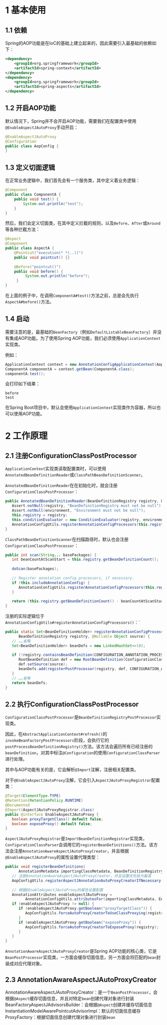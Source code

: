 # 1 基本使用
## 1.1 依赖
Spring的AOP功能是在IoC的基础上建立起来的，因此需要引入最基础的依赖如下：
```xml
<dependency>  
    <groupId>org.springframework</groupId>  
    <artifactId>spring-context</artifactId>  
</dependency>  
<dependency>  
    <groupId>org.springframework</groupId>  
    <artifactId>spring-aspects</artifactId>  
</dependency>
```

## 1.2 开启AOP功能
默认情况下，Spring并不会开启AOP功能，需要我们在配置类中使用`@EnableAspectJAutoProxy`手动开启：
```java
@EnableAspectJAutoProxy  
@Configuration  
public class AopConfig {  
}
```

## 1.3 定义切面逻辑
在正常业务逻辑中，我们首先会有一个服务类，其中定义着业务逻辑：
```java
@Component  
public class ComponentA {  
    public void test() {  
        System.out.println("test");  
    }  
}
```

然后，我们会定义切面类，在其中定义拦截的规则，以及`Before`、`After`或`Around`等各种拦截方法：
```java
@Aspect  
@Component  
public class AspectA {  
    @Pointcut("execution(* *(..))")  
    public void pointcut() {}  
  
    @Before("pointcut()")  
    public void before() {  
         System.out.println("before");  
     }  
}
```

在上面的例子中，在调用`ComponentA#test()`方法之前，总是会先执行`AspectA#before()`方法。

## 1.4 启动
需要注意的是，最基础的`BeanFactory`（例如`DefaultListableBeanFactory`）并没有集成AOP功能。为了使用Spring AOP功能，我们必须使用`ApplicationContext`实现类。

例如：
```java
ApplicationContext context = new AnnotationConfigApplicationContext(AopConfig.class);  
ComponentA componentA = context.getBean(ComponentA.class);  
componentA.test();
```

会打印如下结果：
```
before
test
```

在Spring Boot项目中，默认会使用`ApplicationContext`实现类作为容器，所以也可以使用AOP功能。

# 2 工作原理
## 2.1 注册ConfigurationClassPostProcessor
`ApplicationContext`实现类读取配置类时，可以使用`AnnotatedBeanDefinitionReader`或`ClassPathBeanDefinitionScanner`。

`AnnotatedBeanDefinitionReader`在在初始化时，就会注册`ConfigurationClassPostProcessor`：
```java
public AnnotatedBeanDefinitionReader(BeanDefinitionRegistry registry, Environment environment) {  
   Assert.notNull(registry, "BeanDefinitionRegistry must not be null");  
   Assert.notNull(environment, "Environment must not be null");  
   this.registry = registry;  
   this.conditionEvaluator = new ConditionEvaluator(registry, environment, null);  
   AnnotationConfigUtils.registerAnnotationConfigProcessors(this.registry);  
}
```

`ClassPathBeanDefinitionScanner`在扫描路径时，默认也会注册`ConfigurationClassPostProcessor`：
```java
public int scan(String... basePackages) {  
   int beanCountAtScanStart = this.registry.getBeanDefinitionCount();  
  
   doScan(basePackages);  
  
   // Register annotation config processors, if necessary.  
   if (this.includeAnnotationConfig) {  
      AnnotationConfigUtils.registerAnnotationConfigProcessors(this.registry);  
   }  
  
   return (this.registry.getBeanDefinitionCount() - beanCountAtScanStart);  
}
```

注册的实际逻辑位于`AnnotationConfigUtils#registerAnnotationConfigProcessors()`：`
```java
public static Set<BeanDefinitionHolder> registerAnnotationConfigProcessors(  
      BeanDefinitionRegistry registry, @Nullable Object source) {  
   // ……省略
   Set<BeanDefinitionHolder> beanDefs = new LinkedHashSet<>(8);  
  
   if (!registry.containsBeanDefinition(CONFIGURATION_ANNOTATION_PROCESSOR_BEAN_NAME)) {  
      RootBeanDefinition def = new RootBeanDefinition(ConfigurationClassPostProcessor.class);  
      def.setSource(source);  
      beanDefs.add(registerPostProcessor(registry, def, CONFIGURATION_ANNOTATION_PROCESSOR_BEAN_NAME));  
   }    
   // ……省略
   return beanDefs;  
}
```

## 2.2 执行ConfigurationClassPostProcessor
`ConfigurationClassPostProcessor`是`BeanDefinitionRegistryPostProcessor`实现类。

因此，在`AbstractApplicationContext#refresh()`的`invokeBeanFactoryPostProcessors`阶段，会执行它的`postProcessBeanDefinitionRegistry()`方法。该方法会遍历所有已经注册的`beanDefinition`，对其中标注`@Configuration`的使用`ConfigurationClassParser`进行处理。

其中与AOP功能有关的是，它会解析`@Import`注解，注册相关配置类。

对于`@EnableAspectJAutoProxy`注解，它会引入`AspectJAutoProxyRegistrar`配置类：
```java
@Target(ElementType.TYPE)  
@Retention(RetentionPolicy.RUNTIME)  
@Documented  
@Import(AspectJAutoProxyRegistrar.class)  
public @interface EnableAspectJAutoProxy {  
   boolean proxyTargetClass() default false;  
   boolean exposeProxy() default false;  
}
```

`AspectJAutoProxyRegistrar`是`ImportBeanDefinitionRegistrar`实现类，`ConfigurationClassParser`会调用它的`registerBeanDefinitions()`方法。该方法会注册`AnnotationAwareAspectJAutoProxyCreator`，并且根据`@EnableAspectJAutoProxy`的属性设置代理类型：
```java
public void registerBeanDefinitions(  
      AnnotationMetadata importingClassMetadata, BeanDefinitionRegistry registry) {  
   // 注册AnnotationAwareAspectJAutoProxyCreator，并且设置优先级为最高
   AopConfigUtils.registerAspectJAnnotationAutoProxyCreatorIfNecessary(registry);  
  
   // 根据@EnableAspectJAutoProxy的属性设置配置
   AnnotationAttributes enableAspectJAutoProxy =  
         AnnotationConfigUtils.attributesFor(importingClassMetadata, EnableAspectJAutoProxy.class);  
   if (enableAspectJAutoProxy != null) {  
      if (enableAspectJAutoProxy.getBoolean("proxyTargetClass")) {  
         AopConfigUtils.forceAutoProxyCreatorToUseClassProxying(registry);  
      }  
      if (enableAspectJAutoProxy.getBoolean("exposeProxy")) {  
         AopConfigUtils.forceAutoProxyCreatorToExposeProxy(registry);  
      }  
   }  
}
```

`AnnotationAwareAspectJAutoProxyCreator`是Spring AOP功能的核心类，它是`BeanPostProcessor`实现类，一方面会缓存切面信息，另一方面会将匹配的`bean`封装成对应代理对象。

## 2.3 AnnotationAwareAspectJAutoProxyCreator


AnnotationAwareAspectJAutoProxyCreator：是一个`BeanPostProcessor`，会根据`@Aspect`缓存切面信息，并且对特定`bean`创建代理对象进行封装
BeanFactoryAspectJAdvisorsBuilder：会根据`@Aspect`创建并缓存切面信息
InstantiationModelAwarePointcutAdvisorImpl：默认的切面信息缓存
ProxyFactory：根据切面信息创建代理对象进行封装`bean`
